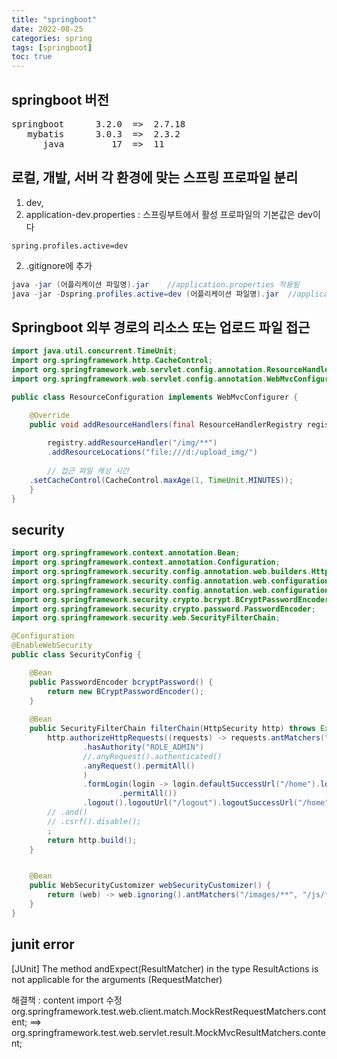 ```yaml
---
title: "springboot"
date: 2022-08-25
categories: spring  
tags: [springboot]
toc: true
---
```

## springboot 버전
<pre>
springboot      3.2.0  =>  2.7.18
   mybatis      3.0.3  =>  2.3.2
      java         17  =>  11
</pre>

##  로컬, 개발, 서버 각 환경에 맞는 스프링 프로파일 분리

1. dev, 
1. application-dev.properties : 스프링부트에서 활성 프로파일의 기본값은 dev이다
```properties
spring.profiles.active=dev
```
2. .gitignore에 추가

```java
java -jar (어플리케이션 파일명).jar    //application.properties 적용됨
java -jar -Dspring.profiles.active=dev (어플리케이션 파일명).jar  //application-dev.properties 파일이 적용됨
```

## Springboot 외부 경로의 리소스 또는 업로드 파일 접근
```java
import java.util.concurrent.TimeUnit;
import org.springframework.http.CacheControl;
import org.springframework.web.servlet.config.annotation.ResourceHandlerRegistry;
import org.springframework.web.servlet.config.annotation.WebMvcConfigurer;

public class ResourceConfiguration implements WebMvcConfigurer {

    @Override
    public void addResourceHandlers(final ResourceHandlerRegistry registry) {
	
        registry.addResourceHandler("/img/**")
        .addResourceLocations("file:///d:/upload_img/")      
        
        // 접근 파일 캐싱 시간 
	.setCacheControl(CacheControl.maxAge(1, TimeUnit.MINUTES));
    }
}
```

## security
```java
import org.springframework.context.annotation.Bean;
import org.springframework.context.annotation.Configuration;
import org.springframework.security.config.annotation.web.builders.HttpSecurity;
import org.springframework.security.config.annotation.web.configuration.EnableWebSecurity;
import org.springframework.security.config.annotation.web.configuration.WebSecurityCustomizer;
import org.springframework.security.crypto.bcrypt.BCryptPasswordEncoder;
import org.springframework.security.crypto.password.PasswordEncoder;
import org.springframework.security.web.SecurityFilterChain;

@Configuration
@EnableWebSecurity
public class SecurityConfig {

	@Bean
	public PasswordEncoder bcryptPassword() {
		return new BCryptPasswordEncoder();
	}
	
	@Bean
	public SecurityFilterChain filterChain(HttpSecurity http) throws Exception {
		http.authorizeHttpRequests((requests) -> requests.antMatchers("/home", "/").permitAll().antMatchers("/admin/**")
				.hasAuthority("ROLE_ADMIN")
				//.anyRequest().authenticated()
				.anyRequest().permitAll()
				)
				.formLogin(login -> login.defaultSuccessUrl("/home").loginPage("/login").usernameParameter("userid")
						.permitAll())
				.logout().logoutUrl("/logout").logoutSuccessUrl("/home").permitAll()
		// .and()
		// .csrf().disable();
		;
		return http.build();
	}


	@Bean
	public WebSecurityCustomizer webSecurityCustomizer() {
		return (web) -> web.ignoring().antMatchers("/images/**", "/js/**", "/css/**");
	}
}
```

## junit error
[JUnit] The method andExpect(ResultMatcher) in the type ResultActions is not applicable for the arguments (RequestMatcher)

해결책 : content import 수정
org.springframework.test.web.client.match.MockRestRequestMatchers.content;
==>    org.springframework.test.web.servlet.result.MockMvcResultMatchers.content;